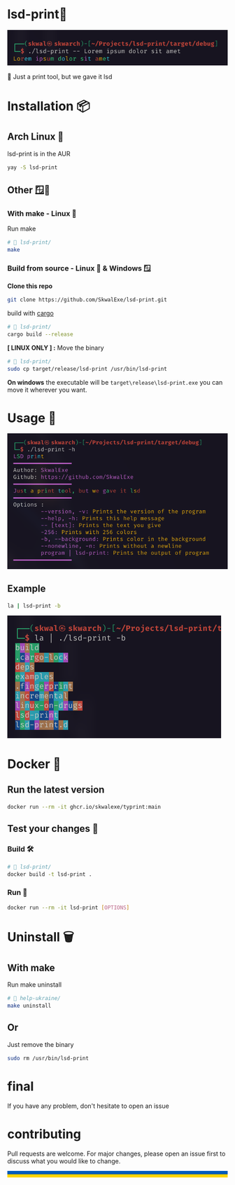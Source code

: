 # lsd-print🧪

![](images/1.png)

🧪 Just a print tool, but we gave it lsd

# Installation 📦

## Arch Linux 🐧

lsd-print is in the AUR

```bash
yay -S lsd-print
```

## Other 🪟🐧

### With make - Linux 🐧

Run make

```bash
# 📂 lsd-print/
make
```

### Build from source - Linux 🐧 & Windows 🪟

**Clone this repo**

```bash
git clone https://github.com/SkwalExe/lsd-print.git
```

build with [cargo](https://doc.rust-lang.org/cargo/getting-started/installation.html)

```bash
# 📂 lsd-print/
cargo build --release
```

**[ LINUX ONLY ] :** Move the binary

```bash
# 📂 lsd-print/
sudo cp target/release/lsd-print /usr/bin/lsd-print
```

**On windows** the executable will be `target\release\lsd-print.exe` you can move it wherever you want.

# Usage 📝

![](images/2.png)

## Example 

```bash
la | lsd-print -b 
``` 

![](images/3.png)

# Docker 🐳

## Run the latest version

```bash
docker run --rm -it ghcr.io/skwalexe/typrint:main
```

## Test your changes 🚧

### Build 🛠️

```bash
# 📂 lsd-print/
docker build -t lsd-print .
```

### Run 🏃

```bash
docker run --rm -it lsd-print [OPTIONS]
```

# Uninstall 🗑

## With make

Run make uninstall

```bash
# 📂 help-ukraine/
make uninstall
```

## Or

Just remove the binary

```bash
sudo rm /usr/bin/lsd-print
```

# final

If you have any problem, don't hesitate to open an issue

# contributing

Pull requests are welcome. For major changes, please open an issue first to discuss what you would like to change.

<a href="https://github.com/SkwalExe#ukraine"><img src="https://raw.githubusercontent.com/SkwalExe/SkwalExe/main/ukraine.jpg" width="100%" height="15px" /></a>